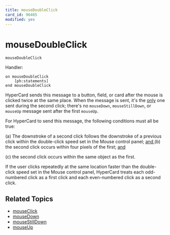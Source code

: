 ```yaml
---
title: mouseDoubleClick
card_id: 96465
modified: yes
---
```


# mouseDoubleClick

`mouseDoubleClick`

Handler:

```
on mouseDoubleClick
    [ph:statements]
end mouseDoubleClick
```

HyperCard sends this message to a button, field, or card after the mouse is clicked twice at the same place. When the message is sent, it's the <u>only</u> one sent during the second click;  there's no `mouseDown`, `mouseStillDown`, or `mouseUp` message sent after the first `mouseUp`.

For HyperCard to send this message, the following conditions must all be true:

(a) The downstroke of a second click follows the downstroke of a previous click within the double-click speed set in the Mouse control panel; <u>and </u> (b) the second click occurs within four pixels of the first; <u>and</u>

(c) the second click occurs within the same object as the first.

If the user clicks repeatedly at the same location faster than the double-click speed set in the Mouse control panel, HyperCard treats each odd-numbered click as a first click and each even-numbered click as a second click.

## Related Topics

* [mouseClick](/HyperTalkReference/functions/mouseClick)
* [mouseDown](/HyperTalkReference/systemmessages/mouseDown)
* [mouseStillDown](/HyperTalkReference/systemmessages/mouseStillDown)
* [mouseUp](/HyperTalkReference/systemmessages/mouseUp)
